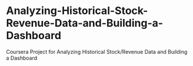 # Analyzing-Historical-Stock-Revenue-Data-and-Building-a-Dashboard
Coursera Project for Analyzing Historical Stock/Revenue Data and Building a Dashboard
